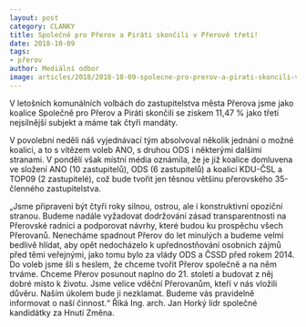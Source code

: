 ```yaml
---
layout: post
category: CLANKY
title: Společně pro Přerov a Piráti skončili v Přerově třetí! 
date: 2018-10-09
tags: 
- přerov
author: Mediální odbor
image: articles/2018/2018-10-09-spolecne-pro-prerov-a-pirati-skoncili-v-prerove-treti.jpg  #751x422 pixelu
---
```

V letošních komunálních volbách do zastupitelstva města Přerova jsme jako koalice Společně pro Přerov a Piráti skončili se ziskem 11,47 % jako třetí nejsilnější subjekt a máme tak čtyři mandáty. 

V povolební neděli náš vyjednávací tým absolvoval několik jednání o možné koalici, a to s vítězem voleb ANO, s druhou ODS i některými dalšími stranami. V pondělí však místní média oznámila, že je již koalice domluvena ve složení ANO (10 zastupitelů), ODS (6 zastupitelů) a koalicí KDU-ČSL a TOP09 (2 zastupitelé), což bude tvořit jen těsnou většinu přerovského 35-členného zastupitelstva. 

„Jsme připraveni být čtyři roky silnou, ostrou, ale i konstruktivní opoziční stranou. Budeme nadále vyžadovat dodržování zásad transparentnosti na Přerovské radnici a podporovat návrhy, které budou ku prospěchu všech Přerovanů. Nenecháme spadnout Přerov do let minulých a budeme velmi bedlivě hlídat, aby opět nedocházelo k upřednostňování osobních zájmů před těmi veřejnými, jako tomu bylo za vlády ODS a ČSSD před rokem 2014. Do voleb jsme šli s heslem, že chceme tvořit Přerov společně a na něm trváme. Chceme Přerov posunout naplno do 21. století a budovat z něj dobré místo k životu. Jsme velice vděční Přerovanům, kteří v nás vložili důvěru. Naším úkolem bude ji nezklamat. Budeme vás pravidelně informovat o naší činnost.“ Říká Ing. arch. Jan Horký lídr společné kandidátky za Hnutí Změna. 